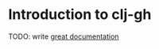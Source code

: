 # Introduction to clj-gh

TODO: write [great documentation](http://jacobian.org/writing/what-to-write/)
